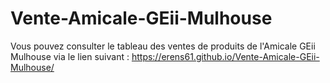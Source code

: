 # Vente-Amicale-GEii-Mulhouse

Vous pouvez consulter le tableau des ventes de produits de l'Amicale GEii Mulhouse via le lien suivant : https://erens61.github.io/Vente-Amicale-GEii-Mulhouse/
